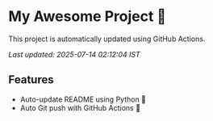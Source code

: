# My Awesome Project 🚀

This project is automatically updated using GitHub Actions.

_Last updated: 2025-07-14 02:12:04 IST_

## Features
- Auto-update README using Python 🐍
- Auto Git push with GitHub Actions 🤖
